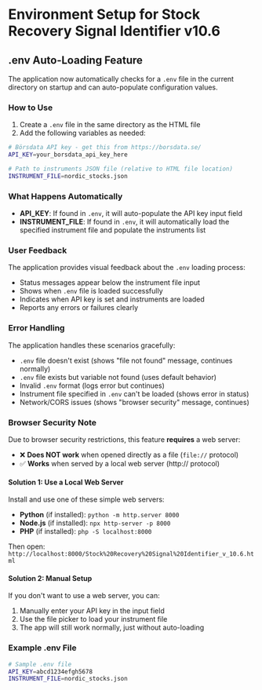 # Environment Setup for Stock Recovery Signal Identifier v10.6

## .env Auto-Loading Feature

The application now automatically checks for a `.env` file in the current directory on startup and can auto-populate configuration values.

### How to Use

1. Create a `.env` file in the same directory as the HTML file
2. Add the following variables as needed:

```bash
# Börsdata API key - get this from https://borsdata.se/
API_KEY=your_borsdata_api_key_here

# Path to instruments JSON file (relative to HTML file location)
INSTRUMENT_FILE=nordic_stocks.json
```

### What Happens Automatically

- **API_KEY**: If found in `.env`, it will auto-populate the API key input field
- **INSTRUMENT_FILE**: If found in `.env`, it will automatically load the specified instrument file and populate the instruments list

### User Feedback

The application provides visual feedback about the `.env` loading process:
- Status messages appear below the instrument file input
- Shows when `.env` file is loaded successfully
- Indicates when API key is set and instruments are loaded
- Reports any errors or failures clearly

### Error Handling

The application handles these scenarios gracefully:
- `.env` file doesn't exist (shows "file not found" message, continues normally)
- `.env` file exists but variable not found (uses default behavior)
- Invalid `.env` format (logs error but continues)
- Instrument file specified in `.env` can't be loaded (shows error in status)
- Network/CORS issues (shows "browser security" message, continues)

### Browser Security Note

Due to browser security restrictions, this feature **requires** a web server:
- ❌ **Does NOT work** when opened directly as a file (`file://` protocol)
- ✅ **Works** when served by a local web server (http:// protocol)

#### Solution 1: Use a Local Web Server
Install and use one of these simple web servers:
- **Python** (if installed): `python -m http.server 8000`
- **Node.js** (if installed): `npx http-server -p 8000`
- **PHP** (if installed): `php -S localhost:8000`

Then open: `http://localhost:8000/Stock%20Recovery%20Signal%20Identifier_v_10.6.html`

#### Solution 2: Manual Setup
If you don't want to use a web server, you can:
1. Manually enter your API key in the input field
2. Use the file picker to load your instrument file
3. The app will still work normally, just without auto-loading

### Example .env File

```bash
# Sample .env file
API_KEY=abcd1234efgh5678
INSTRUMENT_FILE=nordic_stocks.json
```
